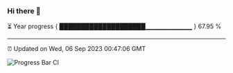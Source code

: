 ### Hi there 👋

⏳ Year progress { ████████████████████▁▁▁▁▁▁▁▁▁▁ } 67.95 %

---

⏰ Updated on Wed, 06 Sep 2023 00:47:06 GMT

![Progress Bar CI](https://github.com/liununu/liununu/workflows/Progress%20Bar%20CI/badge.svg)
